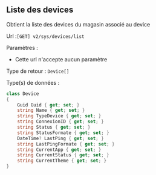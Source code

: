 ## <span id='listedevices'>Liste des devices</span>

Obtient la liste des devices du magasin associé au device

Url :`[GET] v2/sys/devices/list`

Paramètres : 

- Cette url n'accepte aucun paramètre

Type de retour : `Device[]`

Type(s) de données :

```csharp
class Device
{
	Guid Guid { get; set; }
	string Name { get; set; }
	string TypeDevice { get; set; }
	string ConnexionID { get; set; }
	string Status { get; set; }
	string StatusFormate { get; set; }
	DateTime? LastPing { get; set; }
	string LastPingFormate { get; set; }
	string CurrentApp { get; set; }
	string CurrentStatus { get; set; }
	string CurrentTheme { get; set; }
}

```
